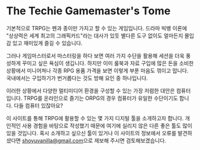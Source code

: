 # The Techie Gamemaster's Tome

기본적으로 TRPG는 펜과 종이만 가지고 할 수 있는 게임입니다.
드라마 빅뱅 이론에 "상상력은 세계 최고의 그래픽카드"라는 대사가 있듯 별다른 도구 없이도 얼마든지 몰입감 있고 재미있게 즐길 수 있습니다.

그러나 게임마스터로서 마스터링을 하다 보면 여러 가지 수단을 활용해 세션을 더욱 풍성하게 꾸미고 싶은 욕심이 생깁니다.
하지만 이미 룰북과 자료 구입에 많은 돈을 소비한 상황에서 미니어쳐나 각종 RPG 용품 가격을 보면 이렇게 부푼 마음도 꺾이고 맙니다.
국내에서는 구입하기가 번거롭다는 것도 방해 요인 중 하나입니다.

이러한 상황에서 다양한 멀티미디어 환경을 구성할 수 있는 가장 저렴한 대안은 컴퓨터입니다.
TRPG를 온라인으로 즐기는 ORPG의 경우 컴퓨터가 유일한 수단이기도 합니다.
다들 컴퓨터 있잖아요?

이 사이트를 통해 TRPG에 활용할 수 있는 몇 가지 디지털 툴을 소개하고자 합니다.
개인적인 사용 경험을 바탕으로 작성했기 때문에 여기에 실리지 않은 다른 좋은 툴도 많이 있을 것입니다.
혹시 소개하고 싶으신 툴이 있거나 이 사이트의 정보에서 오류를 발견하셨다면 [shoyuvanilla@gmail.com](mailto:shoyuvanilla@gmail.com)으로 제보해 주시면 검토해보겠습니다.